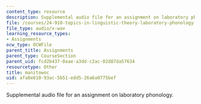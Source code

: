 ```yaml
---
content_type: resource
description: Supplemental audio file for an assignment on laboratory phonology.
file: /courses/24-910-topics-in-linguistic-theory-laboratory-phonology-spring-2007/afa8e61093ac5b51edd526a6a0775bef_manitowoc.wav
file_type: audio/x-wav
learning_resource_types:
- Assignments
ocw_type: OCWFile
parent_title: Assignments
parent_type: CourseSection
parent_uid: fcd2b437-0aae-a3dd-c2ac-02d87da57634
resourcetype: Other
title: manitowoc
uid: afa8e610-93ac-5b51-edd5-26a6a0775bef
---
```

Supplemental audio file for an assignment on laboratory phonology.

